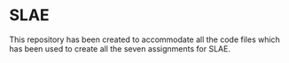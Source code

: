 # SLAE
This repository has been created to accommodate all the code files which has been used to create all the seven assignments for SLAE.

